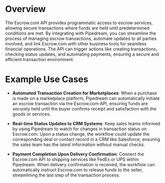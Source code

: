 # Overview

The Escrow.com API provides programmatic access to escrow services, allowing secure transactions where funds are held until predetermined conditions are met. By integrating with Pipedream, you can streamline the process of managing escrow transactions, automate updates to all parties involved, and link Escrow.com with other business tools for seamless financial operations. The API can trigger actions like creating transactions, checking status updates, and automating payments, ensuring a secure and efficient transaction environment.

# Example Use Cases

- **Automated Transaction Creation for Marketplaces**: When a purchase is made on a marketplace platform, Pipedream can automatically initiate an escrow transaction via the Escrow.com API, ensuring funds are securely held until the buyer confirms receipt and satisfaction with the goods or services.

- **Real-time Status Updates to CRM Systems**: Keep sales teams informed by using Pipedream to watch for changes in transaction status on Escrow.com. Upon a status change, the workflow could update the corresponding deal or contact record in a CRM like Salesforce, ensuring the sales team has the latest information without manual checks.

- **Payment Completion Upon Delivery Confirmation**: Connect the Escrow.com API to shipping services like FedEx or UPS within Pipedream. When delivery confirmation is received, the workflow can automatically instruct Escrow.com to release funds to the seller, streamlining the last step of the transaction process.

